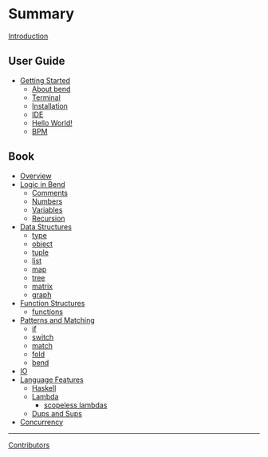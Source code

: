 # Summary

[Introduction](README.md)

## User Guide

- [Getting Started](Guide/Start.md)
  - [About bend](Guide/About.md)
  - [Terminal](Guide/Terminal.md)
  - [Installation](Guide/Instalation.md)
  - [IDE](Guide/IDE.md)
  - [Hello World!](Guide/HelloWord.md)
  - [BPM]()

## Book

<!-- - [Introduction]() -->
- [Overview](Learn.md)
- [Logic in Bend]()
  - [Comments](Book/01_Logic/01_comments.md)
  - [Numbers](Book/01_Logic/02_numbers.md)
  - [Variables](Book/01_Logic/03_variables.md)
  - [Recursion](Book/01_Logic/04_tail_recursion.md)
- [Data Structures]()
  - [type](Book/02_Data_Structures/01_type.md)
  - [object](Book/02_Data_Structures/02_object.md)
  - [tuple](Book/02_Data_Structures/03_tuple.md)
  - [list](Book/02_Data_Structures/04_list.md)
  - [map](Book/02_Data_Structures/05_map.md)
  - [tree](Book/02_Data_Structures/06_tree.md)
  - [matrix](Book/02_Data_Structures/07_matrix.md)
  - [graph](Book/02_Data_Structures/08_graph.md)
- [Function Structures]()
  - [functions](Book/03_Function_Structures/01_functions.md)
- [Patterns and Matching]()
  - [if](Book/04_Patterns_and_Matching/01_if.md)
  - [switch](Book/04_Patterns_and_Matching/02_switch.md)
  - [match](Book/04_Patterns_and_Matching/03_match.md)
  - [fold](Book/04_Patterns_and_Matching/04_fold.md)
  - [bend](Book/04_Patterns_and_Matching/05_bend.md)
- [IO](Book/05_IO/io.bend)
- [Language Features]()
  - [Haskell](Book/06_Functional_Language_Features/01_haskell/01_syntax.md)
  - [Lambda](Book/06_Functional_Language_Features/02_lambda/01_lambda.md)
    - [scopeless lambdas](Book/06_Functional_Language_Features/02_lambda/02_scopeless_lambdas.md)
  - [Dups and Sups](Book/06_Functional_Language_Features/03_Sup_and_dups/01_sup_and_dups.md)
- [Concurrency](Book/07_Concurrency/parallel.bend)

-----------

[Contributors]()
